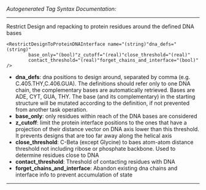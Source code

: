 _Autogenerated Tag Syntax Documentation:_

---
Restrict Design and repacking to protein residues around the defined DNA bases

```
<RestrictDesignToProteinDNAInterface name="(string)"dna_defs="(string)"
        base_only="(bool)"z_cutoff="(real)"close_threshold="(real)"
        contact_threshold="(real)"forget_chains_and_interface="(bool)" />
```

-   **dna_defs**: dna positions to design around, separated by comma (e.g. C.405.THY,C.406.GUA). The definitions should refer only to one DNA chain, the complementary bases are automatically retrieved. Bases are ADE, CYT, GUA, THY. The base (and its complementary) in the starting structure will be mutated according to the definition, if not prevented from another task operation.
-   **base_only**: only residues within reach of the DNA bases are considered
-   **z_cutoff**: limit the protein interface positions to the ones that have a projection of their distance vector on DNA axis lower than this threshold. It prevents designs that are too far away along the helical axis
-   **close_threshold**: C-Beta (except Glycine) to baes atom-atom distance threshold not including ribose or phosphate backbone. Used to determine residues close to DNA
-   **contact_threshold**: Threshold of contacting residues with DNA
-   **forget_chains_and_interface**: Abandon existing dna chains and interface info to prevent accumulation of state

---
